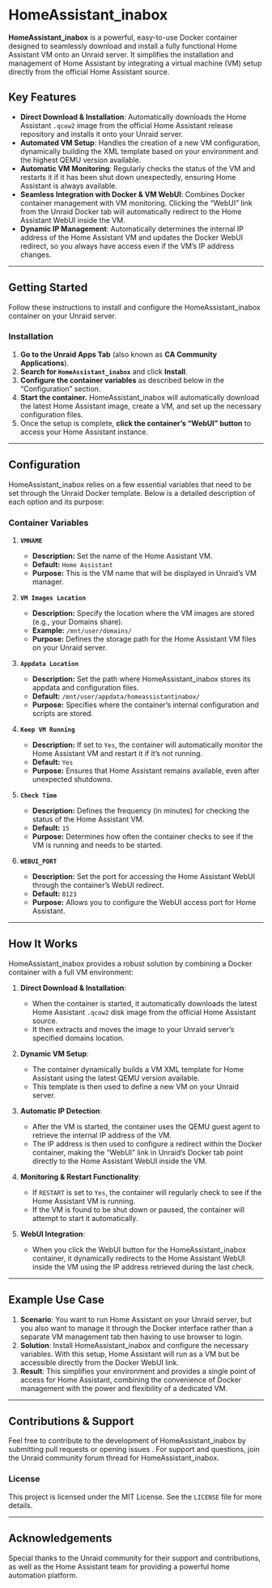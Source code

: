 # HomeAssistant_inabox

**HomeAssistant_inabox** is a powerful, easy-to-use Docker container designed to seamlessly download and install a fully functional Home Assistant VM onto an Unraid server. It simplifies the installation and management of Home Assistant by integrating a virtual machine (VM) setup directly from the official Home Assistant source.

## Key Features

- **Direct Download & Installation**: Automatically downloads the Home Assistant `.qcow2` image from the official Home Assistant release repository and installs it onto your Unraid server.
- **Automated VM Setup**: Handles the creation of a new VM configuration, dynamically building the XML template based on your environment and the highest QEMU version available.
- **Automatic VM Monitoring**: Regularly checks the status of the VM and restarts it if it has been shut down unexpectedly, ensuring Home Assistant is always available.
- **Seamless Integration with Docker & VM WebUI**: Combines Docker container management with VM monitoring. Clicking the “WebUI” link from the Unraid Docker tab will automatically redirect to the Home Assistant WebUI inside the VM.
- **Dynamic IP Management**: Automatically determines the internal IP address of the Home Assistant VM and updates the Docker WebUI redirect, so you always have access even if the VM’s IP address changes.

---

## Getting Started

Follow these instructions to install and configure the HomeAssistant_inabox container on your Unraid server.

### Installation

1. **Go to the Unraid Apps Tab** (also known as **CA Community Applications**).
2. **Search for `HomeAssistant_inabox`** and click **Install**.
3. **Configure the container variables** as described below in the “Configuration” section.
4. **Start the container.** HomeAssistant_inabox will automatically download the latest Home Assistant image, create a VM, and set up the necessary configuration files.
5. Once the setup is complete, **click the container’s “WebUI” button** to access your Home Assistant instance.

---

## Configuration

HomeAssistant_inabox relies on a few essential variables that need to be set through the Unraid Docker template. Below is a detailed description of each option and its purpose:

### Container Variables

1. **`VMNAME`**  
   - **Description:** Set the name of the Home Assistant VM.  
   - **Default:** `Home Assistant`  
   - **Purpose:** This is the VM name that will be displayed in Unraid’s VM manager.

2. **`VM Images Location`**  
   - **Description:** Specify the location where the VM images are stored (e.g., your Domains share).  
   - **Example:** `/mnt/user/domains/`  
   - **Purpose:** Defines the storage path for the Home Assistant VM files on your Unraid server.

3. **`Appdata Location`**  
   - **Description:** Set the path where HomeAssistant_inabox stores its appdata and configuration files.  
   - **Default:** `/mnt/user/appdata/homeassistantinabox/`  
   - **Purpose:** Specifies where the container’s internal configuration and scripts are stored.

4. **`Keep VM Running`**  
   - **Description:** If set to `Yes`, the container will automatically monitor the Home Assistant VM and restart it if it’s not running.  
   - **Default:** `Yes`  
   - **Purpose:** Ensures that Home Assistant remains available, even after unexpected shutdowns.

5. **`Check Time`**  
   - **Description:** Defines the frequency (in minutes) for checking the status of the Home Assistant VM.  
   - **Default:** `15`  
   - **Purpose:** Determines how often the container checks to see if the VM is running and needs to be started.

6. **`WEBUI_PORT`**  
   - **Description:** Set the port for accessing the Home Assistant WebUI through the container’s WebUI redirect.  
   - **Default:** `8123`  
   - **Purpose:** Allows you to configure the WebUI access port for Home Assistant.

---

## How It Works

HomeAssistant_inabox provides a robust solution by combining a Docker container with a full VM environment:

1. **Direct Download & Installation**:  
   - When the container is started, it automatically downloads the latest Home Assistant `.qcow2` disk image from the official Home Assistant source.  
   - It then extracts and moves the image to your Unraid server’s specified domains location.

2. **Dynamic VM Setup**:  
   - The container dynamically builds a VM XML template for Home Assistant using the latest QEMU version available.  
   - This template is then used to define a new VM on your Unraid server.

3. **Automatic IP Detection**:  
   - After the VM is started, the container uses the QEMU guest agent to retrieve the internal IP address of the VM.  
   - The IP address is then used to configure a redirect within the Docker container, making the “WebUI” link in Unraid’s Docker tab point directly to the Home Assistant WebUI inside the VM.

4. **Monitoring & Restart Functionality**:  
   - If `RESTART` is set to `Yes`, the container will regularly check to see if the Home Assistant VM is running.  
   - If the VM is found to be shut down or paused, the container will attempt to start it automatically.

5. **WebUI Integration**:  
   - When you click the WebUI button for the HomeAssistant_inabox container, it dynamically redirects to the Home Assistant WebUI inside the VM using the IP address retrieved during the last check.

---

## Example Use Case

1. **Scenario**: You want to run Home Assistant on your Unraid server, but you also want to manage it through the Docker interface rather than a separate VM management tab then having to use browser to login. 
2. **Solution**: Install HomeAssistant_inabox and configure the necessary variables. With this setup, Home Assistant will run as a VM but be accessible directly from the Docker WebUI link.  
3. **Result**: This simplifies your environment and provides a single point of access for Home Assistant, combining the convenience of Docker management with the power and flexibility of a dedicated VM.

---

## Contributions & Support

Feel free to contribute to the development of HomeAssistant_inabox by submitting pull requests or opening issues . For support and questions, join the Unraid community forum thread for HomeAssistant_inabox.

### License

This project is licensed under the MIT License. See the `LICENSE` file for more details.

---

## Acknowledgements

Special thanks to the Unraid community for their support and contributions, as well as the Home Assistant team for providing a powerful home automation platform.
